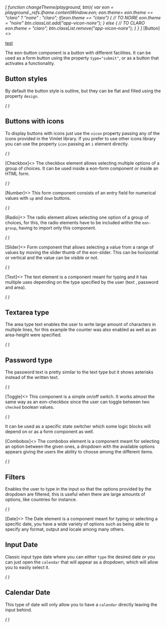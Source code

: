 *[
  function changeTheme(playground, btn){
    var eon = playground._refs.iframe.contentWindow.eon;
    eon.theme= eon.theme == "claro" ? "noire" : "claro";
    if(eon.theme == "claro") {
      // TO NOIRE
      eon.theme = "noire"
      btn.classList.add("app-vicon-noire");
    } else {
      // TO CLARO
      eon.theme = "claro";
      btn.classList.remove("app-vicon-noire");
    }
  }
]*
[Button]<>

[test](https://eonjs.org/docs/#!version=1.0.0&mode=api&file=ui%2Feon-button%2Feon-button.html)

The eon-button component is a button with different facilities. It can be used as a form button using the property `type="submit"`, or as a button that activates a functionality.

## Button styles
By default the button style is outline, but they can be flat and filled using the property `design`.

*(
<doc-playground label="Regular Buttons" html="true" js="true" css="true" selector="body">
  <template type="html">
      <doc-head>
          <script src='framework/doc-eon/eon/eon.js'></script>
          <script>eon.import(['framework/doc-eon/eon/ui/eon-button','framework/doc-eon/custom/doc-playground/doc-showcase']);
          </script>
          <style>
            body {
              display: flex;
              flex-wrap: wrap;
            }
          </style>
      </doc-head>
      <doc-body>
          <doc-showcase label='Outline'>
              <eon-button value='Button'></eon-button>
              <eon-button value='Disabled' disabled='true'></eon-button>
          </doc-showcase>
              <doc-showcase label='Flat'>
              <eon-button value='Button' design='flat'></eon-button>
              <eon-button value='Disabled' disabled='true' design='flat'></eon-button>
          </doc-showcase>
              <doc-showcase label='Filled'><eon-button value='Button' design='filled'></eon-button>
              <eon-button value='Disabled' disabled='true' design='filled'></eon-button>
          </doc-showcase>
      </doc-body>
  </template>
  <template type="css">
      .doc-showcase-content{display:flex;}
      .doc-showcase-content eon-button{margin:0 5px;}
  </template>
  <template type="footer">
    {"button":{"action":"changeTheme", "icon":"theme"}}
  </template>
</doc-playground>
)*

## Buttons with icons
To display buttons with icons just use the `vicon` property passing any of the icons provided in the Vimlet library. If you prefer to use other icons library you can use the property `icon` passing an `i` element directly.

*(
<doc-playground label="Icon Buttons" html="true" js="true" css="true" selector="body">
  <template type="html">
      <doc-head>
          <script src='framework/doc-eon/eon/eon.js'></script>
          <script>eon.import(['framework/doc-eon/eon/ui/eon-button','framework/doc-eon/custom/doc-playground/doc-showcase']);</script>
          <style>
            body {
              display: flex;
              flex-wrap: wrap;
            }
          </style>
      </doc-head>
      <doc-body>
          <doc-showcase label='Outline'>
              <eon-button value='Button' icon='<i class="vicon vicon-cog"></i>'></eon-button>
              <eon-button vicon='vicon-build'></eon-button>
              <eon-button vicon='vicon-build' disabled='true'></eon-button>
          </doc-showcase>
          <doc-showcase label='Flat'>
              <eon-button value='Button' icon='<i class="vicon vicon-cog"></i>' design='flat' icon-position="right"></eon-button>
              <eon-button vicon='vicon-build' design='flat'></eon-button>
              <eon-button vicon='vicon-build' disabled='true' design='flat'></eon-button>
          </doc-showcase>
          <doc-showcase label='Filled'>
              <eon-button value='Button' icon='<i class="vicon vicon-cog"></i>' design='filled'></eon-button>
              <eon-button vicon='vicon-build' design='filled'></eon-button>
              <eon-button vicon='vicon-build' disabled='true' design='filled'></eon-button>
          </doc-showcase>
      </doc-body>
  </template>
  <template type="css">
      .doc-showcase-content{display:flex;}
      .doc-showcase-content eon-button{margin:0 5px;}
  </template>
  <template type="footer">
    {"button":{"action":"changeTheme", "icon":"theme"}}
  </template>
</doc-playground>
)*

[Checkbox]<>
The checkbox element allows selecting multiple options of a group of choices. It can be used inside a eon-form component or inside an HTML form.


*(
<doc-playground label="Common Usage" html="true" js="true" css="true" selector="body">
  <template type="html">
    <doc-head>
      <script src="framework/doc-eon/eon/eon.js"></script>
      <script> 
        eon.import([
          "framework/doc-eon/eon/ui/eon-checkbox", "framework/doc-eon/custom/doc-playground/doc-showcase"
        ]);
      </script>
      <style>
        body {
          display: flex;
          flex-wrap: wrap;
        }
      </style>
    </doc-head>
    <doc-body>
      <doc-showcase label="Standard">
        <eon-checkbox label="Checkbox" value='checkbox1' checked="true" name='checkboxOptions'></eon-checkbox>
      </doc-showcase>
      <doc-showcase label="Disabled">
        <eon-checkbox label='Disabled checked' value='checkbox2' checked="true" name='checkboxOptions' disabled='true'></eon-checkbox>
      </doc-showcase>
    </doc-body>
  </template>
  <template type="footer">
    {"button":{"action":"changeTheme", "icon":"theme"}}
  </template>
</doc-playground>
)*

[Number]<>
This form component consists of an entry field for numerical values with `up` and `down` buttons. 

*(
<doc-playground label="Common usage" format="true" html="true" js="true" css="true" selector="body">
  <template type="html">
    <doc-head>
      <script src="framework/doc-eon/eon/eon.js"></script>
      <script> 
        eon.theme = "claro";
        eon.import([
          "framework/doc-eon/eon/ui/eon-number", "framework/doc-eon/custom/doc-playground/doc-showcase"
        ]);
      </script>
      <style>
        body {
          display: flex;
          flex-wrap: wrap;
        }
        doc-showcase {
          max-width: 300px;
        }
      </style>
    </doc-head>
    <doc-body>
    <doc-showcase label="Standard">
      <eon-number label="Number field" name="numberField" default="15" max="111">
            </eon-number>
    </doc-showcase>
    <doc-showcase label="Disabled">
      <eon-number label="Number field disabled" name="numberFieldDis" disabled="true">
            </eon-number>
    </doc-showcase>
    </doc-body>
  </template>
  <template type="footer">
    {"button":{"action":"changeTheme", "icon":"theme"}}
  </template>
</doc-playground>
)*

[Radio]<>
The radio element allows selecting one option of a group of choices, for this, the radio elements have to be included within the `eon-group`, having to import only this component.

*(
<doc-playground label="Common Usage" html="true" js="true" css="true" selector="body">
  <template type="html">
      <doc-head>
          <script src='framework/doc-eon/eon/eon.js'></script>
          <script>eon.import(['framework/doc-eon/eon/ui/eon-group', 'framework/doc-eon/eon/ui/eon-radio','framework/doc-eon/custom/doc-playground/doc-showcase']);</script>
          <style>
              .eon-group-label {
                  display:none;
              }
              body {
                display: flex;
                flex-wrap: wrap;
              }
          </style>
      </doc-head>
      <doc-body>
          <doc-showcase label='Standard'>
              <eon-group class="d-radio-group" name="radioOptions">
                <eon-radio class="d-top-margin" label="Orange" checked="true" value="Orange"></eon-radio>
                <eon-radio class="d-top-margin" label="Red" value="Red"></eon-radio>
                <eon-radio class="d-top-margin" label="Blue" value="Blue"></eon-radio>
              </eon-group>
          </doc-showcase>
          <doc-showcase label='Disabled'>
              <eon-group class="d-radio-group" name="disabledRadio">
                <eon-radio class="d-top-margin" label="Mobile" checked="true" value="mobile" disabled="true"></eon-radio>
                <eon-radio class="d-top-margin" label="Tablet" value="tablet" disabled="true"></eon-radio>
                <eon-radio class="d-top-margin" label="Desktop" value="desktop" disabled="true"></eon-radio>
            </eon-group>
          </doc-showcase>
      </doc-body>
  </template>
  <template type="css">
      .doc-showcase-content{display:flex;}
      .doc-showcase-content eon-button{margin:0 5px;}
  </template>
  <template type="footer">
    {"button":{"action":"changeTheme", "icon":"theme"}}
  </template>
</doc-playground>
)*

[Slider]<>
Form component that allows selecting a value from a range of values by moving the slider thumb of the eon-slider. This can be horizontal or vertical and the value can be visible or not.

*(
<doc-playground label="Common Usage" html="true" js="true" css="true" selector="body">
  <template type="html">
    <doc-head>
      <script src="framework/doc-eon/eon/eon.js"></script>
      <script> 
        eon.import([
          "framework/doc-eon/eon/ui/eon-slider", "framework/doc-eon/custom/doc-playground/doc-showcase"
        ]);
      </script>
      <style>
        doc-showcase {
          max-width: 500px;
        }
        doc-showcase eon-slider{
          width: auto !important;
        }
      </style>
    </doc-head>
    <doc-body>
      <doc-showcase label="Standard">
        <eon-slider display-visibility="true"></eon-slider>
      </doc-showcase>
      <doc-showcase label="Disabled">
        <eon-slider display-visibility="true" disabled="true"></eon-slider>
      </doc-showcase>
    </doc-body>
  </template>
  <template type="footer">
    {"button":{"action":"changeTheme", "icon":"theme"}}
  </template>
</doc-playground>
)*

[Text]<>
The text element is a component meant for typing and it has multiple uses depending on the type specified by the user (text , password and area). 

*(
<doc-playground label="Regular Text" format="true" html="true" js="true" css="true" selector="body">
  <template type="html">
    <doc-head>
      <script src="framework/doc-eon/eon/eon.js"></script>
      <script> 
        eon.theme = "claro";
        eon.import([
          "framework/doc-eon/eon/ui/eon-text", "framework/doc-eon/custom/doc-playground/doc-showcase"
        ]);
      </script>
      <style>
        body {
          display: flex;
          flex-wrap: wrap;
        }
        doc-showcase {
          max-width: 300px;
        }
        .doc-showcase-content eon-text {
          margin: 0 0 20px 0;
        }
        eon-text.margin-top{
          margin-top: 23px;
        }
      </style>
    </doc-head>
    <doc-body>
      <doc-showcase>
        <eon-text label="Name" placeholder="Type here" inline="false" name="text" max-length="18" counter="true"></eon-text>
      </doc-showcase>
      <doc-showcase>
        <eon-text value="Initial value" class="margin-top" inline="false" name="text" max-length="18"></eon-text>
      </doc-showcase>
      <doc-showcase>
        <eon-text value="Disabled" class="margin-top" inline="false" name="disabled" disabled="true"></eon-text>
      </doc-showcase>
    </doc-body>
  </template>
  <template type="footer">
    {"button":{"action":"changeTheme", "icon":"theme"}}
  </template>
</doc-playground>
)*


## Textarea type 
The area type text enables the user to write large amount of characters in multiple lines, for this example the counter was also enabled as well as an area-height were specified.

*(
<doc-playground label="Textarea" format="true" html="true" js="true" css="true" selector="body">
  <template type="html">
    <doc-head>
      <script src="framework/doc-eon/eon/eon.js"></script>
      <script> 
        eon.theme = "claro";
        eon.import([
          "framework/doc-eon/eon/ui/eon-text", "framework/doc-eon/custom/doc-playground/doc-showcase"
        ]);
      </script>
      <style>
        body {
          display: flex;
          flex-wrap: wrap;
        }
        doc-showcase {
          max-width: 300px;
        }
        .doc-showcase-content eon-text {
          margin: 0 0 20px 0;
          min-width: 212px; 
        }
        eon-text.margin-top{
          margin-top: 23px;
        }
      </style>
    </doc-head>
    <doc-body>
      <doc-showcase>
        <eon-text placeholder="Textarea" inline="false" name="description" type="area" label="Description" counter="true" area-height="100"></eon-text>
      </doc-showcase>
      <doc-showcase>
        <eon-text placeholder="Disabled Textarea" class="margin-top" inline="false" name="disabled" type="area" area-height="100" disabled="true"></eon-text>
      </doc-showcase>
    </doc-body>
  </template>
  <template type="footer">
    {"button":{"action":"changeTheme", "icon":"theme"}}
  </template>
</doc-playground>
)*


## Password type 
The password text is pretty similar to the text type but it shows asterisks instead of the written text.

*(
<doc-playground label="Password" format="true" html="true" js="true" css="true" selector="body">
  <template type="html">
    <doc-head>
      <script src="framework/doc-eon/eon/eon.js"></script>
      <script> 
        eon.theme = "claro";
        eon.import([
          "framework/doc-eon/eon/ui/eon-text", "framework/doc-eon/custom/doc-playground/doc-showcase"
        ]);
      </script>
      <style>
        body {
          display: flex;
          flex-wrap: wrap;
        }
        doc-showcase {
          max-width: 300px;
        }
        .doc-showcase-content eon-text {
          margin: 0 0 20px 0;
        }
      </style>
    </doc-head>
    <doc-body>
      <doc-showcase>
        <eon-text label="Password" default="password" inline="false" type="password"></eon-text>
      </doc-showcase>
      <doc-showcase>
        <eon-text label="Disabled" default="password" inline="false" type="password" disabled="true"></eon-text>
      </doc-showcase>
    </doc-body>
  </template>
  <template type="footer">
    {"button":{"action":"changeTheme", "icon":"theme"}}
  </template>
</doc-playground>
)*


[Toggle]<>
This component is a simple on/off switch. It works almost the same way as an eon-checkbox since the user can toggle between two `checked` boolean values.  

*(
<doc-playground label="Common Usage" format="true" html="true" js="true" css="true" selector="body">
  <template type="html">
    <doc-head>
      <script src="framework/doc-eon/eon/eon.js"></script>
      <script> 
        eon.theme = "claro";
        eon.import([
          "framework/doc-eon/eon/ui/eon-toggle", "framework/doc-eon/custom/doc-playground/doc-showcase"
        ]);
      </script>
      <style>
        body {
          display: flex;
          flex-wrap: wrap;
        }
      </style>
    </doc-head>
    <doc-body>
    <doc-showcase label="Standard">
      <eon-toggle label='Toggle label' value='toggle2' name='toggleOptions'></eon-toggle>
    </doc-showcase>
    <doc-showcase label="Disabled">
      <eon-toggle label='Disabled label' value='toggle3' name='toggleOptions' disabled='true'></eon-toggle>
    </doc-showcase>
    </doc-body>
  </template>
  <template type="footer">
    {"button":{"action":"changeTheme", "icon":"theme"}}
  </template>
</doc-playground>
)*

It can be used as a specific state switcher which some logic blocks will depend on or as a form component as well.

[Combobox]<>
The combobox element is a component meant for selecting an option between the given ones, a dropdown with the available options appears giving the users the ability to choose among the different items.

*(
<doc-playground label="Common Usage" html="true" js="true" css="true" selector="#content">
  <template type="html">
      <doc-head>
          <script src='framework/doc-eon/eon/eon.js'></script>
          <script>eon.import(['framework/doc-eon/eon/ui/eon-combobox','framework/doc-eon/eon/ui/eon-item','framework/doc-eon/custom/doc-playground/doc-showcase']);</script>
          <style>
            body {
              display: flex;
              flex-wrap: wrap;
            }
          </style>
      </doc-head>
      <doc-body>
        <div id="content" style="width: 100%;">
        <doc-showcase label='Active'>
          <eon-combobox label='Colors' placeholder='Select an item' filter='true'>
              <eon-item value='red' display-value='Red'></eon-item>
              <eon-item value='green' display-value='Green'></eon-item>
              <eon-item value='pink' display-value='Pink'></eon-item>
              <eon-item value='grey' display-value='Grey'></eon-item>
          </eon-combobox>
        </doc-showcase>
        <doc-showcase label='Disabled'>
          <eon-combobox disabled='true' label='States' placeholder='Ohio'>
              <eon-item value='tomato' display-value='Tomato'></eon-item>
              <eon-item value='avocado' display-value='Avocado'></eon-item>
              <eon-item value='strawberry' display-value='Strawberry'></eon-item>
              <eon-item value='onion' display-value='Onion'></eon-item>
          </eon-combobox>
        </doc-showcase>
        </div>
        <div style="height:284px;"></div>
      </doc-body>
  </template>
  <template type="css">
      .doc-showcase-content{display:flex;}
      .doc-showcase-content eon-button{margin:0 5px;}
  </template>
  <template type="footer">
    {"button":{"action":"changeTheme", "icon":"theme"}}
  </template>
</doc-playground>
)*

## Filters
Enables the user to type in the input so that the options provided by the dropdown are filtered, this is useful when there are large amounts of options, like countries for instance.

*(
<doc-playground label="Filtering" html="true" js="true" css="true" selector="#content">
    <template type="html">
        <doc-head>
          <script src='framework/doc-eon/eon/eon.js'></script>
          <script>eon.import(['framework/doc-eon/eon/ui/eon-combobox','framework/doc-eon/eon/ui/eon-item','framework/doc-eon/custom/doc-playground/doc-showcase']);</script>
          <style>
            body {
              display: flex;
              flex-wrap: wrap;
            }
          </style>
        </doc-head>
        <doc-body>
        <div id="content" style="width: 100%;">
        <doc-showcase>
              <eon-combobox label="Colors" name='myCombobox' placeholder='Pick a color' filter='true'>
                  <eon-item value='r' display-value='Red'></eon-item>
                  <eon-item value='p' display-value='Pink'></eon-item>
                  <eon-item value='pu' display-value='Purple'></eon-item>
              </eon-combobox>
          </doc-showcase>
        </div>
        <div style="height:284px;"></div>
        </doc-body>
    </template>
    <template type="css">
        .doc-showcase-content{display:flex;}
        .doc-showcase-content eon-button{margin:0 5px;}
    </template>
</doc-playground>
)*

[Date]<>
The Date element is a component meant for typing or selecting a specific date, you have a wide variety of options such as being able to specify any format, output and locale among many others.

## Input Date
Classic input type date where you can either `type` the desired date or you can just open the `calendar` that will appear as a dropdown, which will allow you to easily select it.

*(
<doc-playground label="Input Type" html="true" js="true" css="true" selector="body">
    <template type="html">
        <doc-head>
          <script src='framework/doc-eon/eon/eon.js'></script>
          <script>eon.import(['framework/doc-eon/eon/ui/eon-date','framework/doc-eon/custom/doc-playground/doc-showcase']);</script>
          <style>
            body {
              display: flex;
              flex-wrap: wrap;
            }
          </style>
        </doc-head>
        <doc-body>
          <doc-showcase label='Active'>
            <eon-date min="03/07/1969" default="1969-07-06" name="defaultInput" week-format="short" value-format="YYYY-MM-DD">
          </eon-date>
          </doc-showcase>
          <doc-showcase label='Disabled'>
              <eon-date type="input" inline="true" day="9" month="2" year="1994" mask="DDMMYYYY" name="disabledInput" disabled="true" week-start="monday" value-format="YYYY/MM/DD">
          </eon-date>
          </doc-showcase>
          <div style="height: 284px;"></div>
        </doc-body>
    </template>
    <template type="css">
        .doc-showcase-content{display:flex;}
        .doc-showcase-content eon-button{margin:0 5px;}
    </template>
</doc-playground>
)*

## Calendar Date
This type of date will only allow you to have a `calendar` directly leaving the input behind.

*(
<doc-playground label="Calendar Type" html="true" js="true" css="true" selector="body">
    <template type="html">
        <doc-head>
          <script src='framework/doc-eon/eon/eon.js'></script>
          <script>eon.import(['framework/doc-eon/eon/ui/eon-date','framework/doc-eon/custom/doc-playground/doc-showcase']);</script>
          <style>
            body {
              display: flex;
              flex-wrap: wrap;
            }
          </style>
        </doc-head>
        <doc-body>
        <doc-showcase label="Default">
              <eon-date selectable="dmy" type="calendar" name="defaultCalendar"></eon-date>
        </doc-showcase>
        <doc-showcase label="Months/Years">
              <eon-date selectable="my"  type="calendar" name="monthsCalendar"></eon-date>
        </doc-showcase>
        <doc-showcase label="Years">
              <eon-date selectable="y"  type="calendar" name="yearsCalendar"></eon-date>
        </doc-showcase>
        <doc-showcase label="Disabled">
              <eon-date disabled="true" selectable="dmy" type="calendar" name="disabledCalendar"></eon-date>
        </doc-showcase>
        </doc-body>
    </template>
    <template type="css">
        .doc-showcase-content{display:flex;}
        .doc-showcase-content eon-button{margin:0 5px;}
    </template>
</doc-playground>
)*


